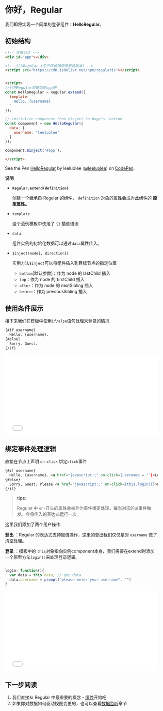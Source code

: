 # 你好，Regular

我们即将实现一个简单的登录组件：__HelloRegular__。

[](codepen://Lingyucoder/AsFJh?height=800&theme=0)


## 初始结构 


```html
<!-- 容器节点 -->
<div id="app"></div>

<!-- 引入Regular (生产环境请使用安装版本) -->
<script src="https://cdn.jsdelivr.net/npm/regularjs"></script>


<script>
//利用Regular构建你的app吧
const HelloRegular = Regular.extend({
  template: `
    Hello, {username}
  `
});

// initialize component then $inject to #app's  bottom
const component = new HelloRegular({
  data: {
    username: 'leeluolee'
  }
});

component.$inject('#app'); 

</script>

```


<p data-height="265" data-theme-id="dark" data-slug-hash="OEqagB" data-default-tab="html,result" data-user="leeluolee" data-embed-version="2" data-pen-title="HelloRegular" class="codepen">See the Pen <a href="https://codepen.io/leeluolee/pen/OEqagB/">HelloRegular</a> by leeluolee (<a href="https://codepen.io/leeluolee">@leeluolee</a>) on <a href="https://codepen.io">CodePen</a>.</p>
<script async src="https://static.codepen.io/assets/embed/ei.js"></script>

__说明__

* __`Regular.extend(definition)`__

  创建一个继承自 Regular 的组件， `definition` 对象的属性会成为此组件的 __原型属性。__


* `template`

  这个范例模板中使用了 `{}` 插值语法


* `data`
  
  组件实例的初始化数据可以通过`data`属性传入。


  <a name="$inject"></a>
* `$inject(node[, direction])`

  实例方法`$inject`可以将组件插入到目标节点的指定位置

  * `bottom`[默认参数]：作为 node 的 lastChild 插入
  * `top`：作为 node 的 firstChild 插入
  * `after`：作为 node 的 nextSibling 插入
  * `before`：作为 previousSibling 插入


## 使用条件展示

接下来我们在模板中使用`if/else`语句处理未登录的情况

```html
{#if username}
  Hello, {username}.
{#else}
  Sorry, Guest.
{/if}
```

<iframe height='265' scrolling='no' title='HelloRegular-2' src='//codepen.io/leeluolee/embed/yEwmBJ/?height=265&theme-id=dark&default-tab=html,result&embed-version=2' frameborder='no' allowtransparency='true' allowfullscreen='true' style='width: 100%;'>See the Pen <a href='https://codepen.io/leeluolee/pen/yEwmBJ/'>HelloRegular-2</a> by leeluolee (<a href='https://codepen.io/leeluolee'>@leeluolee</a>) on <a href='https://codepen.io'>CodePen</a>.
</iframe>


## 绑定事件处理逻辑

直接在节点上声明 `on-click` 绑定`click`事件

```html
{#if username}
  Hello, {username}. <a href="javascript:;" on-click={username = ''}>Logout</a>
{#else}
  Sorry, Guest. Please <a href="javascript:;" on-click={this.login()}>Login</a>
{/if}

```


> __tips:__ 
>
> Regular 中 `on-`开头的属性会被作为事件绑定处理，每当对应的ui事件触发。会将传入的表达式运行一次


这里我们添加了两个用户操作:

__登出__ ：Regular 的表达式支持赋值操作，这里的登出我们仅仅是对 `username` 做了清空处理。

__登录__ ：模板中的 `this`对象指向实例component本身，我们需要在extend时添加一个原型方法`login()`来处理登录逻辑。


```javascript

login: function(){
  var data = this.data; // get data
  data.username = prompt("please enter your username", "")
}

```


<iframe height='265' scrolling='no' title='HelloRegular-2' src='//codepen.io/leeluolee/embed/wXZwMJ/?height=265&theme-id=dark&default-tab=html,result&embed-version=2' frameborder='no' allowtransparency='true' allowfullscreen='true' style='width: 100%;'>See the Pen <a href='https://codepen.io/leeluolee/pen/wXZwMJ/'>HelloRegular-2</a> by leeluolee (<a href='https://codepen.io/leeluolee'>@leeluolee</a>) on <a href='https://codepen.io'>CodePen</a>.
</iframe>



## 下一步阅读

1. 我们直接从 Regular 中最重要的概念 - [组件](../basic/component)开始吧
2. 如果你对数据如何驱动视图变更的，也可以查看[数据监听](../basic/data-binding.md)章节






